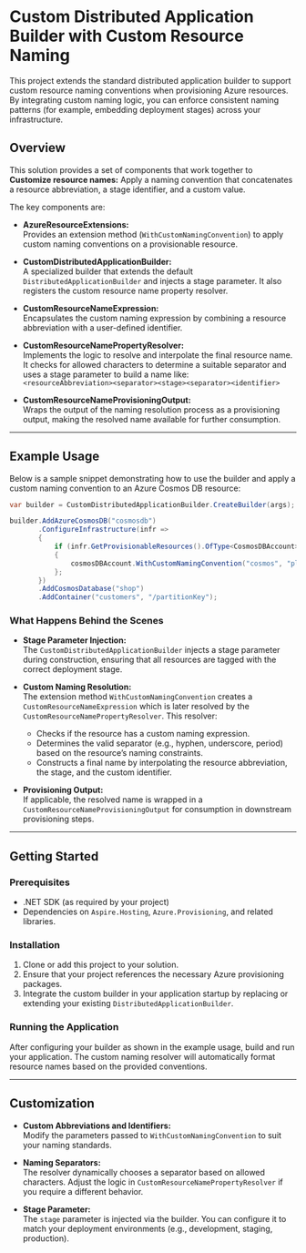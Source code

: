 # Custom Distributed Application Builder with Custom Resource Naming

This project extends the standard distributed application builder to support custom resource naming conventions when provisioning Azure resources. By integrating custom naming logic, you can enforce consistent naming patterns (for example, embedding deployment stages) across your infrastructure.


## Overview

This solution provides a set of components that work together to **Customize resource names:** Apply a naming convention that concatenates a resource abbreviation, a stage identifier, and a custom value.


The key components are:

- **AzureResourceExtensions:**  
  Provides an extension method (`WithCustomNamingConvention`) to apply custom naming conventions on a provisionable resource.  

- **CustomDistributedApplicationBuilder:**  
  A specialized builder that extends the default `DistributedApplicationBuilder` and injects a stage parameter. It also registers the custom resource name property resolver.  

- **CustomResourceNameExpression:**  
  Encapsulates the custom naming expression by combining a resource abbreviation with a user-defined identifier.  

- **CustomResourceNamePropertyResolver:**  
  Implements the logic to resolve and interpolate the final resource name. It checks for allowed characters to determine a suitable separator and uses a stage parameter to build a name like:  
  `<resourceAbbreviation><separator><stage><separator><identifier>`  

- **CustomResourceNameProvisioningOutput:**  
  Wraps the output of the naming resolution process as a provisioning output, making the resolved name available for further consumption.  

---

## Example Usage

Below is a sample snippet demonstrating how to use the builder and apply a custom naming convention to an Azure Cosmos DB resource:

```csharp
var builder = CustomDistributedApplicationBuilder.CreateBuilder(args);

builder.AddAzureCosmosDB("cosmosdb")
       .ConfigureInfrastructure(infr =>
       {
           if (infr.GetProvisionableResources().OfType<CosmosDBAccount>().SingleOrDefault() is CosmosDBAccount cosmosDBAccount)
           {
               cosmosDBAccount.WithCustomNamingConvention("cosmos", "playground");
           };
       })
       .AddCosmosDatabase("shop")
       .AddContainer("customers", "/partitionKey");
```

### What Happens Behind the Scenes

- **Stage Parameter Injection:**  
  The `CustomDistributedApplicationBuilder` injects a stage parameter during construction, ensuring that all resources are tagged with the correct deployment stage.

- **Custom Naming Resolution:**  
  The extension method `WithCustomNamingConvention` creates a `CustomResourceNameExpression` which is later resolved by the `CustomResourceNamePropertyResolver`. This resolver:
  - Checks if the resource has a custom naming expression.
  - Determines the valid separator (e.g., hyphen, underscore, period) based on the resource’s naming constraints.
  - Constructs a final name by interpolating the resource abbreviation, the stage, and the custom identifier.

- **Provisioning Output:**  
  If applicable, the resolved name is wrapped in a `CustomResourceNameProvisioningOutput` for consumption in downstream provisioning steps.

---

## Getting Started

### Prerequisites

- .NET SDK (as required by your project)
- Dependencies on `Aspire.Hosting`, `Azure.Provisioning`, and related libraries.

### Installation

1. Clone or add this project to your solution.
2. Ensure that your project references the necessary Azure provisioning packages.
3. Integrate the custom builder in your application startup by replacing or extending your existing `DistributedApplicationBuilder`.

### Running the Application

After configuring your builder as shown in the example usage, build and run your application. The custom naming resolver will automatically format resource names based on the provided conventions.

---

## Customization

- **Custom Abbreviations and Identifiers:**  
  Modify the parameters passed to `WithCustomNamingConvention` to suit your naming standards.

- **Naming Separators:**  
  The resolver dynamically chooses a separator based on allowed characters. Adjust the logic in `CustomResourceNamePropertyResolver` if you require a different behavior.

- **Stage Parameter:**  
  The `stage` parameter is injected via the builder. You can configure it to match your deployment environments (e.g., development, staging, production).
